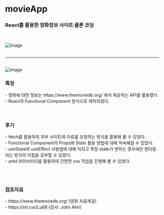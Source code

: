 # movieApp

<h3>React를 활용한 영화정보 사이트 클론 코딩</h3>
<br>

![image](https://user-images.githubusercontent.com/47030781/119231405-ae8fa680-bb5b-11eb-84b7-18754cf6fbac.png)
<br><br><hr /><br>
![image](https://user-images.githubusercontent.com/47030781/119231411-b6e7e180-bb5b-11eb-8fff-591c50d5d802.png)

<h3>특징</h3>
- 영화에 대한 정보는 https://www.themoviedb.org/ 에서 제공하는 API를 활용했다.<br>
- React의 Functional Component 방식으로 제작되었다.<br>
<br><br>


<h3>후기</h3>
- fetch를 활용하여 외부 사이트에 자료를 요청하는 방식을 활용해 볼 수 있었다.<br>
- Functional Component의 Props와 State 활용 방법에 대해 익숙해질 수 있었다.<br>
- useState와 useEffect 사용법에 대해 익히고 특정 state가 변하는 경우에만 렌더링 되는 방식의 이점을 공부할 수 있었다.<br>
- antd 라이브러리를 활용하여 간편한 css 작업을 진행해 볼 수 있었다.

<br><br>

<h3>참조자료</h3>
- https://www.themoviedb.org/ (영화 자료제공)<br>
- https://inf.run/Lu68 (강사: John Ahn)
